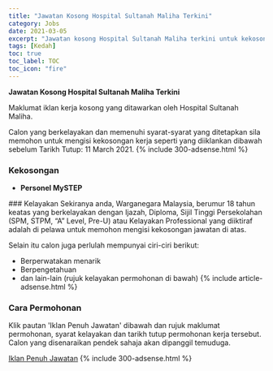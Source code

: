 ```yaml
---
title: "Jawatan Kosong Hospital Sultanah Maliha Terkini" 
category: Jobs 
date: 2021-03-05 
excerpt: "Jawatan kosong Hospital Sultanah Maliha terkini untuk kekosongan Personel MySTEP" 
tags: [Kedah] 
toc: true 
toc_label: TOC 
toc_icon: "fire" 
--- 
```


**Jawatan Kosong Hospital Sultanah Maliha Terkini**

Maklumat iklan kerja kosong yang ditawarkan oleh Hospital Sultanah Maliha. 

Calon yang berkelayakan dan memenuhi syarat-syarat yang ditetapkan sila memohon untuk mengisi kekosongan kerja seperti yang diiklankan dibawah sebelum Tarikh Tutup: 11 March 2021. 
{% include 300-adsense.html %} 
### Kekosongan 
<ul>
<li><strong>Personel MySTEP&#160;</strong></li>
</ul> 
### Kelayakan 
Sekiranya anda, Warganegara Malaysia, berumur 18 tahun keatas yang berkelayakan dengan Ijazah, Diploma, Sijil Tinggi Persekolahan (SPM, STPM, “A” Level, Pre-U) atau Kelayakan Professional yang diiktiraf adalah di pelawa untuk memohon mengisi kekosongan jawatan di atas.

Selain itu calon juga perlulah mempunyai ciri-ciri berikut:
- Berperwatakan menarik
- Berpengetahuan
- dan lain-lain (rujuk kelayakan permohonan di bawah) 
{% include article-adsense.html %} 
### Cara Permohonan 
Klik pautan 'Iklan Penuh Jawatan' dibawah dan rujuk maklumat permohonan, syarat kelayakan dan tarikh tutup permohonan kerja tersebut.
Calon yang disenaraikan pendek sahaja akan dipanggil temuduga.

<a href="http://infokerjaya.org/hospital-sultanah-maliha/" class="btn btn--info" target="_blank" rel="nofollow noopenner">Iklan Penuh Jawatan</a> 
{% include 300-adsense.html %} 